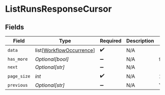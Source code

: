 # ListRunsResponseCursor


## Fields

| Field                                                                 | Type                                                                  | Required                                                              | Description                                                           | Example                                                               |
| --------------------------------------------------------------------- | --------------------------------------------------------------------- | --------------------------------------------------------------------- | --------------------------------------------------------------------- | --------------------------------------------------------------------- |
| `data`                                                                | list[[WorkflowOccurrence](../../models/shared/workflowoccurrence.md)] | :heavy_check_mark:                                                    | N/A                                                                   |                                                                       |
| `has_more`                                                            | *Optional[bool]*                                                      | :heavy_minus_sign:                                                    | N/A                                                                   | false                                                                 |
| `next`                                                                | *Optional[str]*                                                       | :heavy_minus_sign:                                                    | N/A                                                                   |                                                                       |
| `page_size`                                                           | *int*                                                                 | :heavy_check_mark:                                                    | N/A                                                                   | 15                                                                    |
| `previous`                                                            | *Optional[str]*                                                       | :heavy_minus_sign:                                                    | N/A                                                                   | YXVsdCBhbmQgYSBtYXhpbXVtIG1heF9yZXN1bHRzLol=                          |